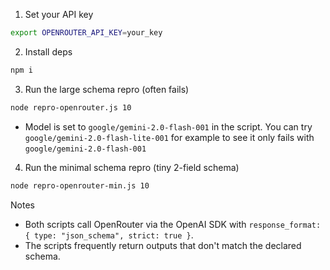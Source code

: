1. Set your API key

```bash
export OPENROUTER_API_KEY=your_key
```

2. Install deps

```bash
npm i
```

3. Run the large schema repro (often fails)

```bash
node repro-openrouter.js 10
```

- Model is set to `google/gemini-2.0-flash-001` in the script. You can try `google/gemini-2.0-flash-lite-001` for example to see it only fails with `google/gemini-2.0-flash-001`

4. Run the minimal schema repro (tiny 2-field schema)

```bash
node repro-openrouter-min.js 10
```

Notes

- Both scripts call OpenRouter via the OpenAI SDK with `response_format: { type: "json_schema", strict: true }`.
- The scripts frequently return outputs that don't match the declared schema.
